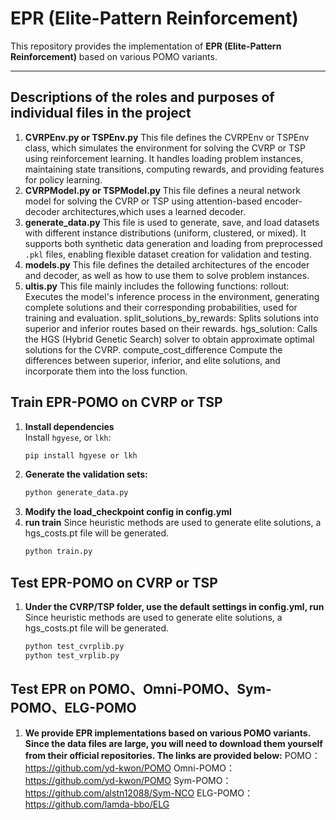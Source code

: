 # EPR (Elite-Pattern Reinforcement)

This repository provides the implementation of **EPR (Elite-Pattern Reinforcement)** based on various POMO variants.

---
## Descriptions of the roles and purposes of individual files in the project
1. **CVRPEnv.py or TSPEnv.py**
   This file defines the CVRPEnv or TSPEnv class, which simulates the environment for solving the CVRP or TSP using reinforcement learning. It handles loading problem instances, maintaining state transitions, computing rewards, and providing features for policy learning.
2. **CVRPModel.py or TSPModel.py**
   This file defines a neural network model for solving the CVRP or TSP using attention-based encoder-decoder architectures,which uses a learned decoder.
3. **generate_data.py**
   This file is used to generate, save, and load datasets with different instance distributions (uniform, clustered, or mixed). It supports both synthetic data generation and loading from preprocessed `.pkl` files, enabling flexible dataset creation for validation and testing. 
4. **models.py**
   This file defines the detailed architectures of the encoder and decoder, as well as how to use them to solve problem instances.
5. **ultis.py**
   This file mainly includes the following functions:
   rollout: Executes the model's inference process in the environment, generating complete solutions and their corresponding probabilities, used for training and evaluation. split_solutions_by_rewards: Splits solutions into superior and inferior routes based on their rewards. hgs_solution: Calls the HGS (Hybrid Genetic Search) solver to obtain approximate optimal solutions for the CVRP. compute_cost_difference Compute the differences between superior, inferior, and elite solutions, and incorporate them into the loss function.

## Train EPR-POMO on CVRP or TSP

1. **Install dependencies**  
   Install `hgyese`, or `lkh`:
   ```bash
   pip install hgyese or lkh
2. **Generate the validation sets:**
   ```bash
   python generate_data.py
3. **Modify the load_checkpoint config in config.yml**
4. **run train**
   Since heuristic methods are used to generate elite solutions, a hgs_costs.pt file will be generated.
   ```bash
   python train.py

## Test EPR-POMO on CVRP or TSP

1. **Under the CVRP/TSP folder, use the default settings in config.yml, run**
   Since heuristic methods are used to generate elite solutions, a hgs_costs.pt file will be generated.
   ```bash
   python test_cvrplib.py
   python test_vrplib.py
   
## Test EPR on POMO、Omni-POMO、Sym-POMO、ELG-POMO
1. **We provide EPR implementations based on various POMO variants. Since the data files are large, you will need to download them yourself from their official repositories. The links are provided below:**
POMO：https://github.com/yd-kwon/POMO
Omni-POMO：https://github.com/yd-kwon/POMO
Sym-POMO：https://github.com/alstn12088/Sym-NCO
ELG-POMO：https://github.com/lamda-bbo/ELG
